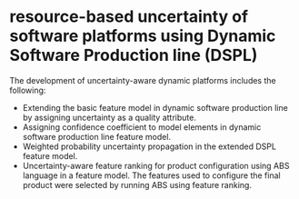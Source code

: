 # resource-based uncertainty of software platforms using Dynamic Software Production line (DSPL)
The development of uncertainty-aware dynamic platforms includes the following:
- Extending the basic feature model in dynamic software production line by assigning uncertainty as a quality attribute.
- Assigning confidence coefficient to model elements in dynamic software production line feature model.
- Weighted probability uncertainty propagation in the extended DSPL feature model.
- Uncertainty-aware feature ranking for product configuration using ABS language in a feature model.
The features used to configure the final product were selected by running ABS using feature ranking.
